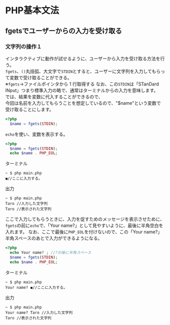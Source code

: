 # PHP基本文法
## fgetsでユーザーからの入力を受け取る
### 文字列の操作１
インタラクティブに動作が試せるように、ユーザーから入力を受け取る方法を行う。  
`fgets`、`()`丸括弧、大文字で`STDIN`とすると、ユーザーに文字列を入力してもらって変数で受け取ることができる。  
※`fgets`→ファイルポインタから 1 行取得する
なお、この`STDIN`は「STanDard INput」つまり標準入力の略で、通常はターミナルからの入力を意味します。  
では、結果を変数に代入することができるので、  
今回は名前を入力してもらうことを想定しているので、"$name"という変数で受け取ることにします。
```PHP
<?php
  $name = fgets(STDIN);
```
`echo`を使い、変数を表示する。
```PHP
<?php
  $name = fgets(STDIN);
  echo $name . PHP_EOL;
```
ターミナル
```
~ $ php main.php
◼︎//ここに入力する。
```
出力
```
~ $ php main.php
Taro //入力した文字列
Taro //表示された文字列

```
ここで入力してもらうときに、入力を促すためのメッセージを表示させために、  
`fgets`の前に`echo`で、「Your name?」として見やすいように、最後に半角空白を入れます。
なお、ここで最後に`PHP_EOL`を付けないので、この「Your name?」半角スペースのあとで入力ができるようになる。
```PHP
<?php
  echo Your name? ; //?の後に半角スペース
  $name = fgets(STDIN);
  echo $name . PHP_EOL;
```
ターミナル
```
~ $ php main.php
Your name? ◼︎//ここに入力する。
```
出力
```
~ $ php main.php
Your name? Taro //入力した文字列
Taro //表示された文字列

```
